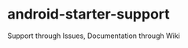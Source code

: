 android-starter-support
=======================

Support through Issues, Documentation through Wiki
